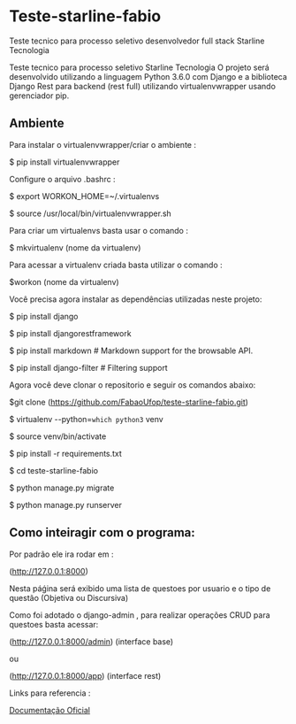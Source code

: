 # Teste-starline-fabio
Teste tecnico para processo seletivo desenvolvedor full stack Starline Tecnologia

Teste tecnico para processo seletivo Starline Tecnologia
O projeto será desenvolvido utilizando a linguagem Python 3.6.0 com Django e a biblioteca Django Rest para backend (rest full) utilizando virtualenvwrapper usando gerenciador pip.

## Ambiente

Para instalar o virtualenvwrapper/criar o ambiente :

$ pip install virtualenvwrapper

Configure o arquivo .bashrc :

$ export WORKON_HOME=~/.virtualenvs

$ source /usr/local/bin/virtualenvwrapper.sh

Para criar um virtualenvs basta usar o comando :

$ mkvirtualenv (nome da virtualenv)

Para acessar a virtualenv criada basta utilizar o comando :

$workon (nome da virtualenv)

Você precisa agora instalar as dependências utilizadas neste projeto:

$ pip install django

$ pip install djangorestframework

$ pip install markdown       # Markdown support for the browsable API.

$ pip install django-filter  # Filtering support

Agora você deve clonar o repositorio e seguir os comandos abaixo:

$git clone (https://github.com/FabaoUfop/teste-starline-fabio.git)

$ virtualenv --python=`which python3` venv

$ source venv/bin/activate

$ pip install -r requirements.txt

$ cd teste-starline-fabio

$ python manage.py migrate

$ python manage.py runserver

## Como inteiragir com o programa:

Por padrão ele ira rodar em :

(http://127.0.0.1:8000)

Nesta páǵina será exibido uma lista de questoes por usuario e o tipo de questão (Objetiva ou Discursiva)

Como foi adotado o django-admin , para realizar operações CRUD para questoes basta acessar:

(http://127.0.0.1:8000/admin) (interface base)

ou

(http://127.0.0.1:8000/app) (interface rest)

Links para referencia :

[Documentação Oficial](http://www.django-rest-framework.org/)
